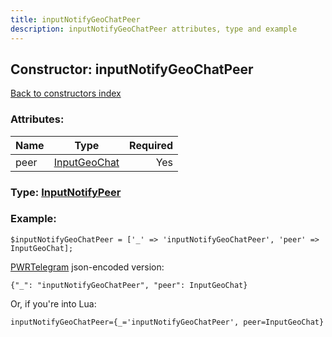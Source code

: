 ```yaml
---
title: inputNotifyGeoChatPeer
description: inputNotifyGeoChatPeer attributes, type and example
---
```

## Constructor: inputNotifyGeoChatPeer  
[Back to constructors index](index.md)



### Attributes:

| Name     |    Type       | Required |
|----------|:-------------:|---------:|
|peer|[InputGeoChat](../types/InputGeoChat.md) | Yes|



### Type: [InputNotifyPeer](../types/InputNotifyPeer.md)


### Example:

```
$inputNotifyGeoChatPeer = ['_' => 'inputNotifyGeoChatPeer', 'peer' => InputGeoChat];
```  

[PWRTelegram](https://pwrtelegram.xyz) json-encoded version:

```
{"_": "inputNotifyGeoChatPeer", "peer": InputGeoChat}
```


Or, if you're into Lua:  


```
inputNotifyGeoChatPeer={_='inputNotifyGeoChatPeer', peer=InputGeoChat}

```


